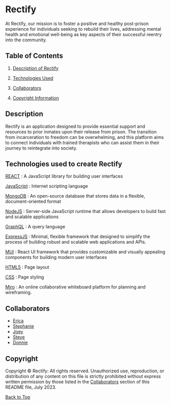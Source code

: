 # Rectify

At Rectify, our mission is to foster a positive and healthy post-prison experience for individuals seeking to rebuild their lives, addressing mental health and emotional well-being as key aspects of their successful reentry into the community.

## Table of Contents

1. [Description of Rectify](#Description)

4. [Technologies Used](#technologies-used-to-create-peace-of-mind)

2. [Collaborators](#collaborators)

5. [Copyright Information](#copyright-information)

## Description

Rectify is an application designed to provide essential support and resources to prior inmates upon their release from prison. The transition from incarceration to freedom can be overwhelming, and this platform aims to connect individuals with trained therapists who can assist them in their journey to reintegrate into society.

## Technologies used to create Rectify

[REACT](https://reactjs.org/)
: A JavaScript library for building user interfaces

[JavaScript](https://developer.mozilla.org/en-US/docs/Web/JavaScript)
: Internet scripting language

[MongoDB](https://www.mongodb.com/home)
: An open-source database that stores data in a flexible, document-oriented format

[NodeJS](https://nodejs.org/en/)
: Server-side JavaScript runtime that allows developers to build fast and scalable applications

[GraphQL](https://graphql.org/)
: A query language

[ExpressJS](https://expressjs.com/)
: Minimal, flexible framework that designed to simplify the process of building robust and scalable web applications and APIs.

[MUI](https://mui.com)
: React UI framework that provides customizable and visually appealing components for building modern user interfaces

[HTML5](https://developer.mozilla.org/en-US/docs/Glossary/HTML5)
: Page layout

[CSS](https://developer.mozilla.org/en-US/docs/Web/CSS)
: Page styling

[Miro](https://miro.com/)
: An online collaborative whiteboard platform for planning and wireframing.

## Collaborators

- [Erica](https://github.com/LeybaAir)
- [Stephanie](https://github.com/SKJauch)
- [Joey](https://github.com/Jflatley487)
- [Steve](https://github.com/Suazo3000)
- [Donnie](https://github.com/Donnie46)

## Copyright

Copyright &#xA9; Rectify: All rights reserved. Unauthorized use, reproduction, or distribution of any content on this file is strictly prohibited without express written permission by those listed in the [Collaborators](#collaborators) section of this README file, July 2023.

[Back to Top](#rectify)